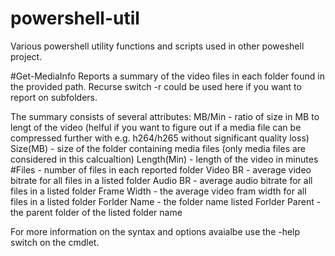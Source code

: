 # powershell-util
Various powershell utility functions and scripts used in other poweshell project.

#Get-MediaInfo
Reports a summary of the video files in each folder found in the provided path.
Recurse switch -r could be used here if you want to report on subfolders.

The summary consists of several attributes:
MB/Min - ratio of size in MB to lengt of the video (helful if you want to figure out if a media file can be compressed further with e.g. h264/h265 without significant quality loss)
Size(MB) - size of the folder containing media files (only media files are considered in this calcualtion) 
Length(Min) - length of the video in minutes
#Files - number of files in each reported folder
Video BR - average video bitrate for all files in a listed folder
Audio BR - average audio bitrate for all files in a listed folder
Frame Width - the average video fram width for all files in a listed folder
Forlder Name - the folder name listed
Forlder Parent - the parent folder of the listed folder name

For more information on the syntax and options avaialbe use the -help switch on the cmdlet.